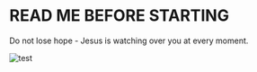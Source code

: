 # READ ME BEFORE STARTING

Do not lose hope - Jesus is watching over you at every moment.

![test](https://i.imgur.com/qtw05LW.png)
